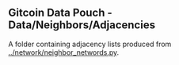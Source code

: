 ## Gitcoin Data Pouch - Data/Neighbors/Adjacencies

A folder containing adjacency lists produced from [../network/neighbor_networds.py](../network/neighbor_networds.py).
